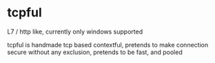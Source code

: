 # tcpful
L7 / http like, currently only windows supported

tcpful is handmade tcp based contextful, pretends to make connection secure without any exclusion, pretends to be fast, and pooled

